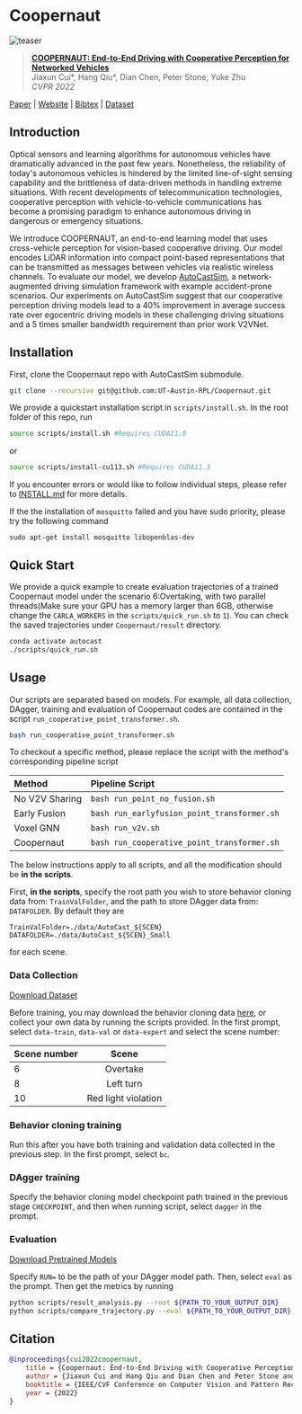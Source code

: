 # Coopernaut

![teaser](assets/introduction.svg)
> [**COOPERNAUT: End-to-End Driving with Cooperative Perception for Networked Vehicles**](https://ut-austin-rpl.github.io/Coopernaut/)    
> Jiaxun Cui*, Hang Qiu*, Dian Chen, Peter Stone, Yuke Zhu    
> _CVPR 2022_

[Paper](https://arxiv.org/abs/2205.02222) | [Website](https://ut-austin-rpl.github.io/Coopernaut/) | [Bibtex](#citation) | [Dataset](https://utexas.box.com/v/coopernaut-dataset)

## Introduction
Optical sensors and learning algorithms for autonomous vehicles have dramatically advanced in the past few years. Nonetheless, the reliability of today's autonomous vehicles is hindered by the limited line-of-sight sensing capability and the brittleness of data-driven methods in handling extreme situations. With recent developments of telecommunication technologies, cooperative perception with vehicle-to-vehicle communications has become a promising paradigm to enhance autonomous driving in dangerous or emergency situations.

We introduce COOPERNAUT, an end-to-end learning model that uses cross-vehicle perception for vision-based cooperative driving. Our model encodes LiDAR information into compact point-based representations that can be transmitted as messages between vehicles via realistic wireless channels. To evaluate our model, we develop [AutoCastSim](https://github.com/hangqiu/AutoCastSim), a network-augmented driving simulation framework with example accident-prone scenarios. Our experiments on AutoCastSim suggest that our cooperative perception driving models lead to a 40% improvement in average success rate over egocentric driving models in these challenging driving situations and a 5 times smaller bandwidth requirement than prior work V2VNet. 

## Installation

First, clone the Coopernaut repo with AutoCastSim submodule.

```bash
git clone --recursive git@github.com:UT-Austin-RPL/Coopernaut.git
```
We provide a quickstart installation script in `scripts/install.sh`. 
In the root folder of this repo, run 

```bash
source scripts/install.sh #Requires CUDA11.0
```
or
```bash
source scripts/install-cu113.sh #Requires CUDA11.3
```
If you encounter errors or would like to follow individual steps, please refer to [INSTALL.md](docs/INSTALL.md) for more details.

If the the installation of `mosquitto` failed and you have sudo priority, please try the following command
```
sudo apt-get install mosquitto libopenblas-dev
```

## Quick Start

We provide a quick example to create evaluation trajectories of a trained Coopernaut model under the scenario 6:Overtaking, with two parallel threads(Make sure your GPU has a memory larger than 6GB, otherwise change the `CARLA_WORKERS` in the `scripts/quick_run.sh` to `1`). You can check the saved trajectories under `Coopernaut/result` directory. 
```bash
conda activate autocast
./scripts/quick_run.sh
```

## Usage

Our scripts are separated based on models. For example, all data collection, DAgger, training and evaluation of Coopernaut codes are contained in the script `run_cooperative_point_transformer.sh`. 

```bash
bash run_cooperative_point_transformer.sh
```

To checkout a specific method, please replace the script with the method's corresponding pipeline script

|    Method    |    Pipeline Script  |
| :----------- | :----------------- |
| No V2V Sharing | `bash run_point_no_fusion.sh` |
| Early Fusion | `bash run_earlyfusion_point_transformer.sh` |
| Voxel GNN | `bash run_v2v.sh` |
| Coopernaut | `bash run_cooperative_point_transformer.sh` |

The below instructions apply to all scripts, and all the modification should be **in the scripts**.

First, **in the scripts**, specify the root path you wish to store behavior cloning data from: `TrainValFolder`, and the path to store DAgger data from: `DATAFOLDER`. By default they are

```vim
TrainValFolder=./data/AutoCast_${SCEN}
DATAFOLDER=./data/AutoCast_${SCEN}_Small
```

for each scene.


### Data Collection

[Download Dataset](https://utexas.box.com/v/coopernaut-dataset)

Before training, you may download the behavior cloning data [here](https://utexas.box.com/v/coopernaut-dataset), or collect your own data by running the scripts provided. In the first prompt, select `data-train`, `data-val` or `data-expert` and select the scene number:

| Scene number |        Scene        |
| :----------- | :-----------------: |
| 6            |      Overtake       |
| 8            |      Left turn      |
| 10           | Red light violation |

### Behavior cloning training

Run this after you have both training and validation data collected in the previous step. In the first prompt, select `bc`. 

### DAgger training

Specify the behavior cloning model checkpoint path trained in the previous stage  `CHECKPOINT`, and then when running script, select `dagger` in the prompt.

### Evaluation

[Download Pretrained Models](https://utexas.box.com/v/coopernaut-dataset) 

Specify `RUN=` to be the path of your DAgger model path. Then, select `eval` as the prompt.
Then get the metrics by running
```bash
python scripts/result_analysis.py --root ${PATH_TO_YOUR_OUTPUT_DIR}
python scripts/compare_trajectory.py --eval ${PATH_TO_YOUR_OUTPUT_DIR} --expert ${PATH_TO_EXPERT}
```

## Citation
```bibtex
@inproceedings{cui2022coopernaut,
    title = {Coopernaut: End-to-End Driving with Cooperative Perception for Networked Vehicles},
    author = {Jiaxun Cui and Hang Qiu and Dian Chen and Peter Stone and Yuke Zhu},
    booktitle = {IEEE/CVF Conference on Computer Vision and Pattern Recognition (CVPR)},
    year = {2022}
}
```
